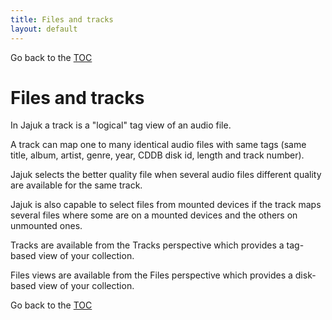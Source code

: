 ```yaml
---
title: Files and tracks
layout: default
---
```

Go back to the [TOC](/manual/main.html)

# Files and tracks
In Jajuk a track is a "logical" tag view of an audio file. 

A track can map one to many identical audio files with same tags (same title, album, artist, genre, year, CDDB disk id, length and track number).

Jajuk selects the better quality file when several audio files different quality are available for the same track.

Jajuk is also capable to select files from mounted devices if the track maps several files where some are on a mounted devices and the others on unmounted ones.

Tracks are available from the Tracks perspective which provides a tag-based view of your collection. 

Files views are available from the Files perspective which provides a disk-based view of your collection.

Go back to the [TOC](/manual/main.html)
